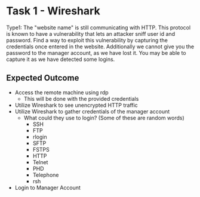 # Task 1 - Wireshark     

Type1:
The "website name" is still communicating with HTTP. This protocol is known to have a vulnerability that lets an attacker sniff user id and password. Find a way to exploit this vulnerability by capturing the credentials once entered in the website. Additionally we cannot give you the password to the manager account, as we have lost it. You may be able to capture it as we have detected some logins.

## Expected Outcome  
* Access the remote machine using rdp
  * This will be done with the provided credentials
* Utilize Wireshark to see unencrypted HTTP traffic
* Utilize Wireshark to gather credentials of the manager account
  * What could they use to login? (Some of these are random words)
    * SSH
    * FTP
    * rlogin
    * SFTP
    * FSTPS
    * HTTP
    * Telnet
    * PHD
    * Telephone
    * rsh
* Login to Manager Account

